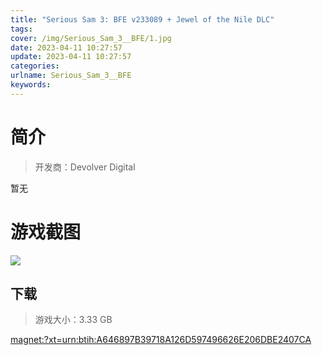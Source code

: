 ```yaml
---
title: "Serious Sam 3: BFE v233089 + Jewel of the Nile DLC"
tags: 
cover: /img/Serious_Sam_3__BFE/1.jpg
date: 2023-04-11 10:27:57
update: 2023-04-11 10:27:57
categories: 
urlname: Serious_Sam_3__BFE
keywords: 
---
```

# 简介

> 开发商：Devolver Digital

暂无

# 游戏截图

![](/img/Serious_Sam_3__BFE/2.jpg)


## 下载

> 游戏大小：3.33 GB

[magnet:?xt=urn:btih:A646897B39718A126D597496626E206DBE2407CA](magnet:?xt=urn:btih:A646897B39718A126D597496626E206DBE2407CA)